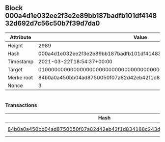 ## Block 000a4d1e032ee2f3e2e89bb187badfb101df414832d692d7c56c50b7f39d7da0

Attribute | Value
--- | ---
Height | 2989
Hash | 000a4d1e032ee2f3e2e89bb187badfb101df414832d692d7c56c50b7f39d7da0
Timestamp | 2021-03-22T18:54:37+00:00
Target | 0100000000000000000000000000000000000000000000000000000000000000
Merke root | 84b0a0a450bb04ad8750050f07a82d42eb42f1d834188c243d8e1c7060ff6053
Nonce | 3

```

```

### Transactions

Hash | Amount
--- | ---
[84b0a0a450bb04ad8750050f07a82d42eb42f1d834188c243d8e1c7060ff6053](84b0a0a450bb04ad8750050f07a82d42eb42f1d834188c243d8e1c7060ff6053.md) | 10.00000000 SKEPTI 
